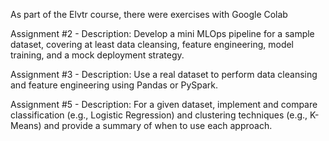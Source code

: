 As part of the Elvtr course, there were exercises with Google Colab

Assignment #2 - Description: Develop a mini MLOps pipeline for a sample dataset, covering at least data cleansing, feature engineering, model training, and a mock deployment strategy.

Assignment #3 - Description: Use a real dataset to perform data cleansing and feature engineering using Pandas or PySpark.

Assignment #5 - Description: For a given dataset, implement and compare classification (e.g., Logistic Regression) and clustering techniques (e.g., K-Means) and provide a summary of when to use each approach.

